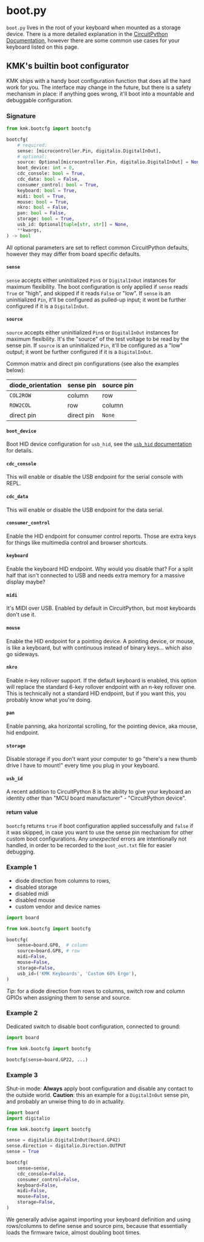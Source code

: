 # boot.py
`boot.py` lives in the root of your keyboard when mounted as a storage device.
There is a more detailed explanation in the [CircuitPython Documentation](https://docs.circuitpython.org/en/latest/README.html),
however there are some common use cases for your keyboard listed on this page.


## KMK's builtin boot configurator

KMK ships with a handy boot configuration function that does all the hard work
for you.
The interface may change in the future, but there is a safety mechanism in
place: if anything goes wrong, it'll boot into a mountable and debuggable
configuration.


### Signature

```python
from kmk.bootcfg import bootcfg

bootcfg(
    # required:
    sense: [microcontroller.Pin, digitalio.DigitalInOut],
    # optional:
    source: Optional[microcontroller.Pin, digitalio.DigitalInOut] = None,
    boot_device: int = 0,
    cdc_console: bool = True,
    cdc_data: bool = False,
    consumer_control: bool = True,
    keyboard: bool = True,
    midi: bool = True,
    mouse: bool = True,
    nkro: bool = False,
    pan: bool = False,
    storage: bool = True,
    usb_id: Optional[tuple[str, str]] = None,
    **kwargs,
) -> bool
```
All optional parameters are set to reflect common CircuitPython defaults, however
they may differ from board specific defaults.


#### `sense`
`sense` accepts either uninitialized `Pin`s or `DigitalInOut` instances for
maximum flexibility.
The boot configuration is only applied if `sense` reads `True` or "high", and
skipped if it reads `False` or "low".
If `sense` is an uninitialized `Pin`, it'll be configured as pulled-up input; it
wont be further configured if it is a `DigitalInOut`.


#### `source`
`source` accepts either uninitialized `Pin`s or `DigitalInOut` instances for
maximum flexibility.
It's the "source" of the test voltage to be read by the sense pin.
If `source` is an uninitialized `Pin`, it'll be configured as a "low" output; it
wont be further configured if it is a `DigitalInOut`.

Common matrix and direct pin configurations (see also the examples below):

|diode_orientation |sense pin  |source pin |
|------------------|-----------|-----------|
|`COL2ROW`         |column     |row        |
|`ROW2COL`         |row        |column     |
|direct pin        |direct pin |`None`     |


#### `boot_device`
Boot HID device configuration for `usb_hid`, see the [`usb_hid` documentation](https://docs.circuitpython.org/en/latest/shared-bindings/usb_hid/index.html#usb_hid.enable)
for details.


#### `cdc_console`
This will enable or disable the USB endpoint for the serial console with REPL.


#### `cdc_data`
This will enable or disable the USB endpoint for the data serial.


#### `consumer_control`
Enable the HID endpoint for consumer control reports. Those are extra keys for
things like multimedia control and browser shortcuts.


#### `keyboard`
Enable the keyboard HID endpoint. Why would you disable that? For a split half
that isn't connected to USB and needs extra memory for a massive display maybe?


#### `midi`
It's MIDI over USB. Enabled by default in CircuitPython, but most keyboards don't use it.


#### `mouse`
Enable the HID endpoint for a pointing device. A pointing device, or mouse, is
like a keyboard, but with continuous instead of binary keys... which also go
sideways.


#### `nkro`
Enable n-key rollover support. If the default keyboard is enabled, this option
will replace the standard 6-key rollover endpoint with an n-key rollover one.
This is technically not a standard HID endpoint, but if you want this, you
probably know what you're doing.


#### `pan`
Enable panning, aka horizontal scrolling, for the pointing device, aka mouse,
hid endpoint.


#### `storage`
Disable storage if you don't want your computer to go "there's a new thumb drive
I have to mount!" every time you plug in your keyboard.


#### `usb_id`
A recent addition to CircuitPython 8 is the ability to give your keyboard an
identity other than "MCU board manufacturer" - "CircuitPython device".


#### return value
`bootcfg` returns `true` if boot configuration applied successfully and `false`
if it was skipped, in case you want to use the sense pin mechanism for other
custom boot configurations.
Any *unexpected* errors are intentionally not handled, in order to be recorded
to the `boot_out.txt` file for easier debugging.


### Example 1
* diode direction from columns to rows,
* disabled storage
* disabled midi
* disabled mouse
* custom vendor and device names

```python
import board

from kmk.bootcfg import bootcfg

bootcfg(
    sense=board.GP0,  # column
    source=board.GP8, # row
    midi=False,
    mouse=False,
    storage=False,
    usb_id=('KMK Keyboards', 'Custom 60% Ergo'),
)

```
*Tip*: for a diode direction from rows to columns, switch row and column GPIOs
when assigning them to sense and source.


### Example 2
Dedicated switch to disable boot configuration, connected to ground:

```python
import board

from kmk.bootcfg import bootcfg

bootcfg(sense=board.GP22, ...)
```

### Example 3
Shut-in mode:
**Always** apply boot configuration and disable any contact to the outside
world.
**Caution**: this an example for a `DigitalInOut` sense pin, and probably an
unwise thing to do in actuality.

```python
import board
import digitalio

from kmk.bootcfg import bootcfg

sense = digitalio.DigitalInOut(board.GP42)
sense.direction = digitalio.Direction.OUTPUT
sense = True

bootcfg(
    sense=sense,
    cdc_console=False,
    consumer_control=False,
    keyboard=False,
    midi=False,
    mouse=False,
    storage=False,
)
```

We generally advise against importing your keyboard definition and using
rows/columns to define sense and source pins, because that essentially loads
the firmware twice, almost doubling boot times.

